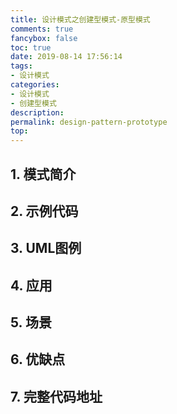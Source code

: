 ```yaml
---
title: 设计模式之创建型模式-原型模式
comments: true
fancybox: false
toc: true
date: 2019-08-14 17:56:14
tags:
- 设计模式
categories:
- 设计模式
- 创建型模式
description:
permalink: design-pattern-prototype
top:
---
```

## 1. 模式简介



<!--more-->

## 2. 示例代码



## 3. UML图例



## 4. 应用



## 5. 场景



## 6. 优缺点



## 7. 完整代码地址

